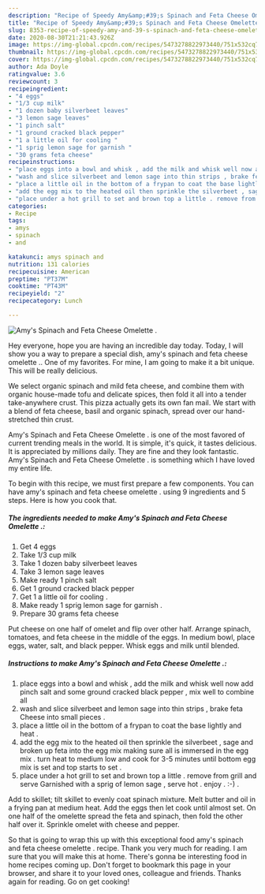 ```yaml
---
description: "Recipe of Speedy Amy&amp;#39;s Spinach and Feta Cheese Omelette ."
title: "Recipe of Speedy Amy&amp;#39;s Spinach and Feta Cheese Omelette ."
slug: 8353-recipe-of-speedy-amy-and-39-s-spinach-and-feta-cheese-omelette
date: 2020-08-30T21:21:43.926Z
image: https://img-global.cpcdn.com/recipes/5473278822973440/751x532cq70/amys-spinach-and-feta-cheese-omelette-recipe-main-photo.jpg
thumbnail: https://img-global.cpcdn.com/recipes/5473278822973440/751x532cq70/amys-spinach-and-feta-cheese-omelette-recipe-main-photo.jpg
cover: https://img-global.cpcdn.com/recipes/5473278822973440/751x532cq70/amys-spinach-and-feta-cheese-omelette-recipe-main-photo.jpg
author: Ada Doyle
ratingvalue: 3.6
reviewcount: 3
recipeingredient:
- "4 eggs"
- "1/3 cup milk"
- "1 dozen baby silverbeet leaves"
- "3 lemon sage leaves"
- "1 pinch salt"
- "1 ground cracked black pepper"
- "1 a little oil for cooling "
- "1 sprig lemon sage for garnish "
- "30 grams feta cheese"
recipeinstructions:
- "place eggs into a bowl and whisk , add the milk and whisk well now add pinch salt and some ground cracked black pepper , mix well to combine all"
- "wash and slice silverbeet and lemon sage into thin strips , brake feta Cheese into small pieces ."
- "place a little oil in the bottom of a frypan to coat the base lightly and heat ."
- "add the egg mix to the heated oil then sprinkle the silverbeet , sage and broken up feta into the egg mix making sure all is immersed in the egg mix . turn heat to medium low and cook for 3-5 minutes until bottom egg mix is set and top starts to set ."
- "place under a hot grill to set and brown top a little . remove from grill and serve Garnished with a sprig of lemon sage , serve hot . enjoy . :-) ."
categories:
- Recipe
tags:
- amys
- spinach
- and

katakunci: amys spinach and 
nutrition: 131 calories
recipecuisine: American
preptime: "PT37M"
cooktime: "PT43M"
recipeyield: "2"
recipecategory: Lunch

---
```



![Amy&#39;s Spinach and Feta Cheese Omelette .](https://img-global.cpcdn.com/recipes/5473278822973440/751x532cq70/amys-spinach-and-feta-cheese-omelette-recipe-main-photo.jpg)

Hey everyone, hope you are having an incredible day today. Today, I will show you a way to prepare a special dish, amy&#39;s spinach and feta cheese omelette .. One of my favorites. For mine, I am going to make it a bit unique. This will be really delicious.

We select organic spinach and mild feta cheese, and combine them with organic house-made tofu and delicate spices, then fold it all into a tender take-anywhere crust. This pizza actually gets its own fan mail. We start with a blend of feta cheese, basil and organic spinach, spread over our hand-stretched thin crust.

Amy&#39;s Spinach and Feta Cheese Omelette . is one of the most favored of current trending meals in the world. It is simple, it's quick, it tastes delicious. It is appreciated by millions daily. They are fine and they look fantastic. Amy&#39;s Spinach and Feta Cheese Omelette . is something which I have loved my entire life.


To begin with this recipe, we must first prepare a few components. You can have amy&#39;s spinach and feta cheese omelette . using 9 ingredients and 5 steps. Here is how you cook that.

<!--inarticleads1-->

##### The ingredients needed to make Amy&#39;s Spinach and Feta Cheese Omelette .:

1. Get 4 eggs
1. Take 1/3 cup milk
1. Take 1 dozen baby silverbeet leaves
1. Take 3 lemon sage leaves
1. Make ready 1 pinch salt
1. Get 1 ground cracked black pepper
1. Get 1 a little oil for cooling .
1. Make ready 1 sprig lemon sage for garnish .
1. Prepare 30 grams feta cheese


Put cheese on one half of omelet and flip over other half. Arrange spinach, tomatoes, and feta cheese in the middle of the eggs. In medium bowl, place eggs, water, salt, and black pepper. Whisk eggs and milk until blended. 

<!--inarticleads2-->

##### Instructions to make Amy&#39;s Spinach and Feta Cheese Omelette .:

1. place eggs into a bowl and whisk , add the milk and whisk well now add pinch salt and some ground cracked black pepper , mix well to combine all
1. wash and slice silverbeet and lemon sage into thin strips , brake feta Cheese into small pieces .
1. place a little oil in the bottom of a frypan to coat the base lightly and heat .
1. add the egg mix to the heated oil then sprinkle the silverbeet , sage and broken up feta into the egg mix making sure all is immersed in the egg mix . turn heat to medium low and cook for 3-5 minutes until bottom egg mix is set and top starts to set .
1. place under a hot grill to set and brown top a little . remove from grill and serve Garnished with a sprig of lemon sage , serve hot . enjoy . :-) .


Add to skillet; tilt skillet to evenly coat spinach mixture. Melt butter and oil in a frying pan at medium heat. Add the eggs then let cook until almost set. On one half of the omelette spread the feta and spinach, then fold the other half over it. Sprinkle omelet with cheese and pepper. 

So that is going to wrap this up with this exceptional food amy&#39;s spinach and feta cheese omelette . recipe. Thank you very much for reading. I am sure that you will make this at home. There's gonna be interesting food in home recipes coming up. Don't forget to bookmark this page in your browser, and share it to your loved ones, colleague and friends. Thanks again for reading. Go on get cooking!
